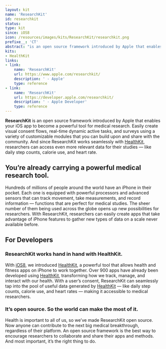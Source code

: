 ```yaml
---
layout: kit
name: 'ResearchKit'
id: researchkit
status:
type: kit
since: iOS8
icon: /resources/images/kits/ResearchKit/researchkit.png
prefixe__: 'CT'
abstract: "is an open source framework introduced by Apple that enables your iOS app to become a powerful tool for medical research."
kits:
- HealthKit
links:
- link:
    name: 'ResearchKit'
    url: https://www.apple.com/researchkit/
    description: ' - Apple'
    type: reference
- link:
    name: 'ResearchKit'
    url: https://developer.apple.com/researchkit/
    description: ' - Apple Developer'
    type: reference
---
```


**ResearchKit** is an open source framework introduced by Apple that enables your iOS app to become a powerful tool for medical research. Easily create visual consent flows, real-time dynamic active tasks, and surveys using a variety of customizable modules that you can build upon and share with the community. And since ResearchKit works seamlessly with [HealthKit](/HealthKit), researchers can access even more relevant data for their studies — like daily step counts, calorie use, and heart rate.

## You’re already carrying a powerful medical research tool.

Hundreds of millions of people around the world have an iPhone in their pocket. Each one is equipped with powerful processors and advanced sensors that can track movement, take measurements, and record information — functions that are perfect for medical studies. The sheer number of them being used across the globe opens up new possibilities for researchers. With ResearchKit, researchers can easily create apps that take advantage of iPhone features to gather new types of data on a scale never available before.

## For Developers

### ResearchKit works hand in hand with HealthKit.

With [iOS8](/iOS8), we introduced [HealthKit](/HealthKit), a powerful tool that allows health and fitness apps on iPhone to work together. Over 900 apps have already been developed using [HealthKit](/HealthKit), transforming how we track, manage, and interact with our health. With a user’s consent, ResearchKit can seamlessly tap into the pool of useful data generated by [HealthKit](/HealthKit) — like daily step counts, calorie use, and heart rates — making it accessible to medical researchers.

### It’s open source. So the world can make the most of it.

Health is important to all of us, so we’ve made ResearchKit open source. Now anyone can contribute to the next big medical breakthrough, regardless of their platform. An open source framework is the best way to encourage researchers to collaborate and share their apps and methods. And most important, it’s the right thing to do.